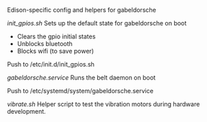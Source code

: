 Edison-specific config and helpers for gabeldorsche

*init_gpios.sh*
Sets up the default state for gabeldorsche on boot
* Clears the gpio initial states
* Unblocks bluetooth
* Blocks wifi (to save power)

Push to /etc/init.d/init_gpios.sh

*gabeldorsche.service*
Runs the belt daemon on boot

Push to /etc/systemd/system/gabeldorsche.service

*vibrate.sh*
Helper script to test the vibration motors during hardware development.
